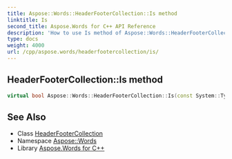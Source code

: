 ```yaml
---
title: Aspose::Words::HeaderFooterCollection::Is method
linktitle: Is
second_title: Aspose.Words for C++ API Reference
description: 'How to use Is method of Aspose::Words::HeaderFooterCollection class in C++.'
type: docs
weight: 4000
url: /cpp/aspose.words/headerfootercollection/is/
---
```

## HeaderFooterCollection::Is method




```cpp
virtual bool Aspose::Words::HeaderFooterCollection::Is(const System::TypeInfo &target) const override
```

## See Also

* Class [HeaderFooterCollection](../)
* Namespace [Aspose::Words](../../)
* Library [Aspose.Words for C++](../../../)
